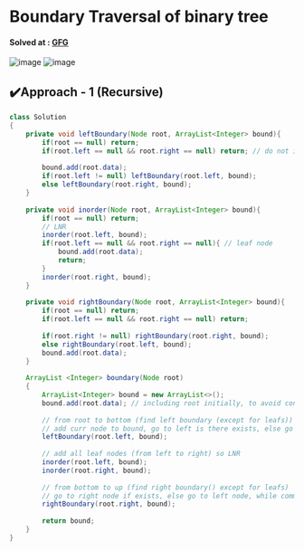 # Boundary Traversal of binary tree

#### Solved at : [GFG](https://www.geeksforgeeks.org/problems/boundary-traversal-of-binary-tree/1) 
![image](https://github.com/yashasviyadav1/dsa-questions/assets/124666305/c6d3e964-dd8a-45f9-8150-d209b4671a98)
![image](https://github.com/yashasviyadav1/dsa-questions/assets/124666305/314973cb-697b-48f8-a9f3-f60ea2dbbbcd)

## ✔️Approach - 1 (Recursive)
```java
class Solution
{
    private void leftBoundary(Node root, ArrayList<Integer> bound){
        if(root == null) return;
        if(root.left == null && root.right == null) return; // do not include leafs
        
        bound.add(root.data);
        if(root.left != null) leftBoundary(root.left, bound);
        else leftBoundary(root.right, bound);
    }
    
    private void inorder(Node root, ArrayList<Integer> bound){
        if(root == null) return;
        // LNR
        inorder(root.left, bound);
        if(root.left == null && root.right == null){ // leaf node 
            bound.add(root.data);
            return;
        }
        inorder(root.right, bound);
    }
    
    private void rightBoundary(Node root, ArrayList<Integer> bound){
        if(root == null) return;
        if(root.left == null && root.right == null) return;
        
        if(root.right != null) rightBoundary(root.right, bound);
        else rightBoundary(root.left, bound);
        bound.add(root.data);
    } 
    
	ArrayList <Integer> boundary(Node root)
	{
	    ArrayList<Integer> bound = new ArrayList<>();
	    bound.add(root.data); // including root initially, to avoid confusions
	    
	    // from root to bottom (find left boundary (except for leafs))
	    // add curr node to bound, go to left is there exists, else go to right (if left doesn't exists)
	    leftBoundary(root.left, bound);
	    
	    // add all leaf nodes (from left to right) so LNR
	    inorder(root.left, bound);
	    inorder(root.right, bound);
	    
	    // from bottom to up (find right boundary() except for leafs) 
	    // go to right node if exists, else go to left node, while comming back (add node to bound)
	    rightBoundary(root.right, bound);
	    
	    return bound;
	}
}
```
